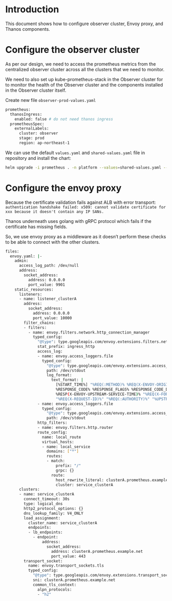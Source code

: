 # Introduction
This document shows how to configure observer cluster, Envoy proxy, and Thanos components.

# Configure the observer cluster
As per our design, we need to access the prometheus metrics from the centralized observer cluster across all the clusters that we need to monitor.

We need to also set up kube-prometheus-stack in the Observer cluster for to monitor the health of the Observer cluster and the components installed in the Observer cluster itself.

Create new file `observer-prod-values.yaml`
```sh
prometheus:
  thanosIngress:
    enabled: false # do not need thanos ingress
  prometheusSpec:
    externalLabels:
      cluster: observer
      stage: prod
      region: ap-northeast-1
```
We can use the default `values.yaml` and `shared-values.yaml` file in repository and install the chart:
```sh
helm upgrade -i prometheus . -n platform --values=shared-values.yaml --values=observer-prod-values.yaml
```
# Configure the envoy proxy
Because the certificate validation fails against ALB with error transport: `authentication handshake failed: x509: cannot validate certificate for xxx because it doesn't contain any IP SANs.`

Thanos underneath uses golang with gRPC protocol which fails if the certificate has missing fields.

So, we use envoy proxy as a middleware as it doesn’t perform these checks to be able to connect with the other clusters.

```sh
files:
  envoy.yaml: |-
    admin:
      access_log_path: /dev/null
      address:
        socket_address:
          address: 0.0.0.0
          port_value: 9901
    static_resources:
      listeners:
      - name: listener_clusterA
        address:
          socket_address:
            address: 0.0.0.0
            port_value: 10000
        filter_chains:
        - filters:
          - name: envoy.filters.network.http_connection_manager
            typed_config: 
              "@type": type.googleapis.com/envoy.extensions.filters.network.http_connection_manager.v3.HttpConnectionManager
              stat_prefix: ingress_http
              access_log:
              - name: envoy.access_loggers.file
                typed_config:
                  "@type": type.googleapis.com/envoy.extensions.access_loggers.file.v3.FileAccessLog
                  path: /dev/stdout
                  log_format:
                    text_format: |
                      [%START_TIME%] "%REQ(:METHOD)% %REQ(X-ENVOY-ORIGINAL-PATH?:PATH)% %PROTOCOL%"
                      %RESPONSE_CODE% %RESPONSE_FLAGS% %RESPONSE_CODE_DETAILS% %BYTES_RECEIVED% %BYTES_SENT% %DURATION%
                      %RESP(X-ENVOY-UPSTREAM-SERVICE-TIME)% "%REQ(X-FORWARDED-FOR)%" "%REQ(USER-AGENT)%"
                      "%REQ(X-REQUEST-ID)%" "%REQ(:AUTHORITY)%" "%UPSTREAM_HOST%" "%UPSTREAM_TRANSPORT_FAILURE_REASON%"\n             
              - name: envoy.access_loggers.file
                typed_config:
                  "@type": type.googleapis.com/envoy.extensions.access_loggers.file.v3.FileAccessLog
                  path: /dev/stdout
              http_filters:
              - name: envoy.filters.http.router
              route_config:
                name: local_route
                virtual_hosts:
                - name: local_service
                  domains: ["*"]
                  routes:
                  - match:
                      prefix: "/"
                      grpc: {}
                    route:
                      host_rewrite_literal: clusterA.prometheus.example.net
                      cluster: service_clusterA
      clusters:
      - name: service_clusterA
        connect_timeout: 30s
        type: logical_dns
        http2_protocol_options: {}
        dns_lookup_family: V4_ONLY
        load_assignment:
          cluster_name: service_clusterA
          endpoints:
          - lb_endpoints:
            - endpoint:
                address:
                  socket_address:
                    address: clusterA.prometheus.example.net
                    port_value: 443
        transport_socket:
          name: envoy.transport_sockets.tls
          typed_config:
            "@type": type.googleapis.com/envoy.extensions.transport_sockets.tls.v3.UpstreamTlsContext
            sni: clusterA.prometheus.example.net
            common_tls_context:
              alpn_protocols:
              - "h2"
```

